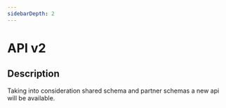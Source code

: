 ```yaml
---
sidebarDepth: 2
---
```

# API v2 <Badge text="under development" type="error"/>

## Description
Taking into consideration shared schema and partner schemas a new api will be available.
